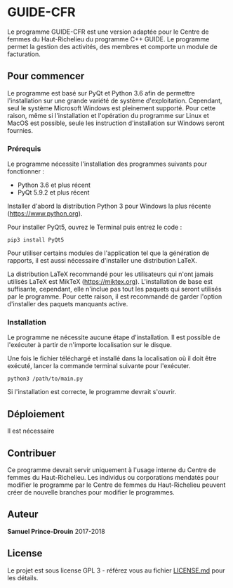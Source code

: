 # GUIDE-CFR

Le programme GUIDE-CFR est une version adaptée pour le Centre de femmes du Haut-Richelieu du programme C++ GUIDE. Le programme permet la gestion des activités, des membres et comporte un module de facturation.

## Pour commencer

Le programme est basé sur PyQt et Python 3.6 afin de permettre l'installation sur une grande variété de système d'exploitation. Cependant, seul le système Microsoft Windows est pleinement supporté. Pour cette raison, même si l'installation et l'opération du programme sur Linux et MacOS est possible, seule les instruction d'installation sur Windows seront fournies. 

### Prérequis

Le programme nécessite l'installation des programmes suivants pour fonctionner : 
* Python 3.6 et plus récent
* PyQt 5.9.2 et plus récent

Installer d'abord la distribution Python 3 pour Windows la plus récente (https://www.python.org).

Pour installer PyQt5, ouvrez le Terminal puis entrez le code :
```
pip3 install PyQt5
```

Pour utiliser certains modules de l'application tel que la génération de rapports, il est aussi nécessaire d'installer une distribution LaTeX. 

La distribution LaTeX recommandé pour les utilisateurs qui n'ont jamais utilisés LaTeX est MikTeX (https://miktex.org). L'installation de base est suffisante, cependant, elle n'inclue pas tout les paquets qui seront utilisés par le programme. Pour cette raison, il est recommandé de garder l'option d'installer des paquets manquants active.

### Installation

Le programme ne nécessite aucune étape d'installation. Il est possible de l'exécuter à partir de n'importe localisation sur le disque. 

Une fois le fichier téléchargé et installé dans la localisation où il doit être exécuté, lancer la commande terminal suivante pour l'exécuter. 
```
python3 /path/to/main.py
```
Si l'installation est correcte, le programme devrait s'ouvrir. 

## Déploiement

Il est nécessaire 

## Contribuer

Ce programme devrait servir uniquement à l'usage interne du Centre de femmes du Haut-Richelieu. Les individus ou corporations mendatés pour modifier le programme par le Centre de femmes du Haut-Richelieu peuvent créer de nouvelle branches pour modifier le programmes.

## Auteur

**Samuel Prince-Drouin** 2017-2018

## License

Le projet est sous license GPL 3 - référez vous au fichier [LICENSE.md](LICENSE.md) pour les détails. 
